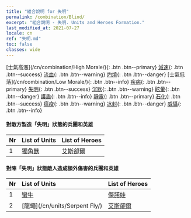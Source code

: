 ```yaml
---
title: "組合說明 for 失明"
permalink: /combination/Blind/
excerpt: "組合說明 - 失明. Units and Heroes Formation."
last_modified_at: 2021-07-27
locale: cn
ref: "失明.md"
toc: false
classes: wide
---
```


  [士氣高漲](/cn/combination/High Morale/){: .btn .btn--primary} [減速](/cn/combination/Slow/){: .btn .btn--success} [流血](/cn/combination/Bleeding/){: .btn .btn--warning} [灼燒](/cn/combination/Burning/){: .btn .btn--danger} [士氣低落](/cn/combination/Low Morale/){: .btn .btn--info} [疾病](/cn/combination/Disease/){: .btn .btn--primary} [失明](/cn/combination/Blind/){: .btn .btn--success} [沉默](/cn/combination/Silence/){: .btn .btn--warning} [眩暈](/cn/combination/Stun/){: .btn .btn--danger} [護盾](/cn/combination/Shield/){: .btn .btn--info} [靜電](/cn/combination/Static/){: .btn .btn--primary} [石化](/cn/combination/Petrify/){: .btn .btn--success} [瘟疫](/cn/combination/Plague/){: .btn .btn--warning} [冰封](/cn/combination/Freeze/){: .btn .btn--danger} [威懾](/cn/combination/Deterrence/){: .btn .btn--info} 


#### 對敵方製造「失明」狀態的兵團和英雄

  | Nr |  List of Units  | List of Heroes | 
  |:---|:----------------|:---------------| 
  | 1 | [獨角獸](/cn/units/Unicorn/) | [艾斯卻爾](/cn/heroes/Astral/) |


#### 對陣「失明」狀態敵人造成額外傷害的兵團和英雄

  | Nr |  List of Units  | List of Heroes | 
  |:---|:----------------|:---------------| 
  | 1 | [蠻牛](/cn/units/Gorgon/) | [傑諾娃](/cn/heroes/Jenova/) |
  | 2 | [龍蠅](/cn/units/Serpent Fly/) | [艾斯卻爾](/cn/heroes/Astral/) |
